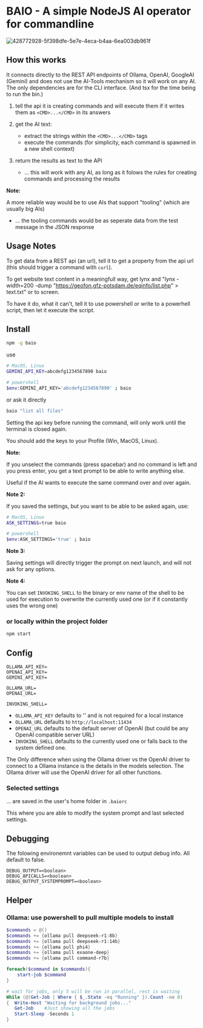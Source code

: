 # BAIO - A simple NodeJS AI operator for commandline

![428772928-5f398dfe-5e7e-4eca-b4aa-6ea003db961f](https://github.com/user-attachments/assets/105324b0-5961-4c1e-9923-00838be0eb43)

## How this works

It connects directly to the REST API endpoints of Ollama, OpenAI, GoogleAI (Gemini) and does not use the AI-Tools mechanism so it will work on any AI. The only dependencies are for the CLI interface. (And tsx for the time being to run the bin.)

1. tell the api it is creating commands and will execute them if it writes them as `<CMD>...</CMD>` in its answers

2. get the AI text:
    - extract the strings within the `<CMD>...</CMD>` tags
    - execute the commands (for simplicity, each command is spawned in a new shell context)

3. return the results as text to the API
    - ... this will work with any AI, as long as it folows the rules for creating commands and processing the results

**Note:**

A more reliable way would be to use AIs that support "tooling" (which are usually big AIs)
- ... the tooling commands would be as seperate data from the test message in the JSON response

## Usage Notes

To get data from a REST api (an url), tell it to get a property from the api url (this should trigger a command with `curl`).

To get website text content in a meaningfull way, get lynx and "lynx -width=200 -dump "https://geofon.gfz-potsdam.de/eqinfo/list.php" > text.txt" or to screen.

To have it do, what it can't, tell it to use powershell or write to a powerhell script, then let it execute the script.


## Install
```bash
npm -g baio
```

use
```bash
# MacOS, Linux
GEMINI_API_KEY=abcdefg1234567890 baio

# powershell
$env:GEMINI_API_KEY='abcdefg1234567890' ; baio
```

or ask it directly
```bash
baio "list all files"
```


Setting the api key before running the command, will only work until the terminal is closed again.

You should add the keys to your Profile (Win, MacOS, Linux).

**Note:**

If you unselect the commands (press spacebar) and no command is left and you press enter, you get a text prompt to be able to write anything else.

Useful if the AI wants to execute the same command over and over again.

**Note 2:**

If you saved the settings, but you want to be able to be asked again, use:
```bash
# MacOS, Linux
ASK_SETTINGS=true baio

# powershell
$env:ASK_SETTINGS='true' ; baio
```

**Note 3:**

Saving settings will directly trigger the prompt on next launch, and will not ask for any options.

**Note 4:**

You can set `INVOKING_SHELL` to the binary or env name of the shell to be used for execution to overwrite the currently used one (or if it constantly uses the wrong one)


### or locally within the project folder

```bash
npm start
```

## Config
```env
OLLAMA_API_KEY=
OPENAI_API_KEY=
GEMINI_API_KEY=

OLLAMA_URL=
OPENAI_URL=

INVOKING_SHELL=
```

- `OLLAMA_API_KEY` defaults to '' and is not required for a local instance
- `OLLAMA_URL` defaults to `http://localhost:11434`
- `OPENAI_URL` defaults to the default server of OpenAI (but could be any OpenAI compatible server URL)
- `INVOKING_SHELL` defaults to the currently used one or falls back to the system defined one.

The Only difference when using the Ollama driver vs the OpenAI driver to connect to a Ollama instance is the details in the models selection. The Ollama driver will use the OpenAI driver for all other functions.

### Selected settings
... are saved in the user's home folder in `.baiorc`

This where you are able to modify the system prompt and last selected settings.

## Debugging
The folowing environemnt variables can be used to output debug info. All default to false.

```env
DEBUG_OUTPUT=<boolean>
DEBUG_APICALLS=<boolean>
DEBUG_OUTPUT_SYSTEMPROMPT=<boolean>
```

## Helper

### Ollama: use powershell to pull multiple models to install

```ps1
$commands = @()
$commands += {ollama pull deepseek-r1:8b}
$commands += {ollama pull deepseek-r1:14b}
$commands += {ollama pull phi4}
$commands += {ollama pull exaone-deep}
$commands += {ollama pull command-r7b}

foreach($command in $commands){
    start-job $command
}

# wait for jobs, only 5 will be run in parallel, rest is waiting
While (@(Get-Job | Where { $_.State -eq "Running" }).Count -ne 0)
{  Write-Host "Waiting for background jobs..."
   Get-Job    #Just showing all the jobs
   Start-Sleep -Seconds 1
}
```
